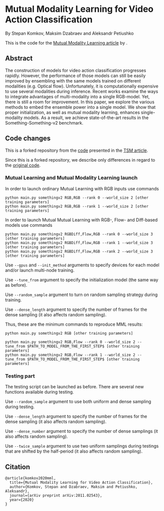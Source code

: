 # Mutual Modality Learning for Video Action Classification

By Stepan Komkov, Maksim Dzabraev and Aleksandr Petiushko

This is the code for the [Mutual Modality Learning article](https://arxiv.org/abs/2011.02543) by .

## Abstract

The construction of models for video action classification progresses rapidly. 
However, the performance of those models can still be easily improved by ensembling 
with the same models trained on different modalities (e.g. Optical flow). Unfortunately, 
it is computationally expensive to use several modalities during inference. Recent works 
examine the ways to integrate advantages of multi-modality into a single RGB-model. Yet, 
there is still a room for improvement. In this paper, we explore the various methods to 
embed the ensemble power into a single model. We show that proper initialization, as well 
as mutual modality learning, enhances single-modality models. As a result, we achieve 
state-of-the-art results in the Something-Something-v2 benchmark.

## Code changes

This is a forked repository
from the [code](https://github.com/mit-han-lab/temporal-shift-module) presented 
in the [TSM article](https://openaccess.thecvf.com/content_ICCV_2019/papers/Lin_TSM_Temporal_Shift_Module_for_Efficient_Video_Understanding_ICCV_2019_paper.pdf).

Since this is a forked repository, we describe only differences in regard to the
[original code](https://github.com/mit-han-lab/temporal-shift-module).

### Mutual Learning and Mutual Modality Learning launch

In order to launch ordinary Mutual Learning with RGB inputs use commands

```
python main.py somethingv2 RGB,RGB --rank 0 --world_size 2 [other training parameters]
python main.py somethingv2 RGB,RGB --rank 1 --world_size 2 [other training parameters]
```

In order to launch Mutual Mutual Learning with RGB-, Flow- and Diff-based models use commands

```
python main.py somethingv2 RGBDiff,Flow,RGB --rank 0 --world_size 3 [other training parameters]
python main.py somethingv2 RGBDiff,Flow,RGB --rank 1 --world_size 3 [other training parameters]
python main.py somethingv2 RGBDiff,Flow,RGB --rank 2 --world_size 3 [other training parameters]
```

Use `--gpus` and `--init_method` arguments to specify devices for each model and/or launch multi-node training.

Use `--tune_from` argument to specify the initialization model (the same way as before).

Use `--random_sample` argument to turn on random sampling strategy during training.

Use `--dense_length` argument to specify the number of frames for the dense sampling (it also affects random sampling).

Thus, these are the minimum commands to reproduce MML results:

```
python main.py somethingv2 RGB [other training parameters]

python main.py somethingv2 RGB,Flow --rank 0 --world_size 2 --tune_from $PATH_TO_MODEL_FROM_THE_FIRST_STEP$ [other training parameters]
python main.py somethingv2 RGB,Flow --rank 1 --world_size 2 --tune_from $PATH_TO_MODEL_FROM_THE_FIRST_STEP$ [other training parameters]
```

### Testing part

The testing script can be launched as before. There are several new functions available during testing.

Use `--random_sample` argument to use both uniform and dense sampling during testing.

Use `--dense_length` argument to specify the number of frames for the dense sampling (it also affects random sampling).

Use `--dense_number` argument to specify the number of dense samplings (it also affects random sampling).

Use `--twice_sample` argument to use two uniform samplings during testings that are shifted by the half-period (it also affects random sampling).

## Citation

```
@article{komkov2020mml,
  title={Mutual Modality Learning for Video Action Classification},
  author={Komkov, Stepan and Dzabraev, Maksim and Petiushko, Aleksandr},
  journal={arXiv preprint arXiv:2011.02543},
  year={2020}
}
```

